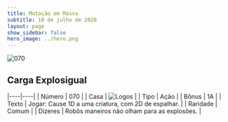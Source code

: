 ```yaml
---
title: Mutação em Massa
subtitle: 10 de julho de 2020
layout: page
show_sidebar: false
hero_image: ../hero.png
---
```


![070](https://cdn.keyforgegame.com/media/card_front/pt/479_070_6GWF78FP9F6F_pt.png)

## Carga Explosigual

|----|----|
| Número | 070 |
| Casa | ![Logos](https://archonarcana.com/images/thumb/c/ce/Logos.png/22px-Logos.png "Logos") |
| Tipo | Ação |
| Bônus | 1A |
| Texto | Jogar: Cause 1D a uma criatura,   com 2D de espalhar. |
| Raridade | Comum |
| Dizeres | Robôs maneiros não olham para as explosões. |
